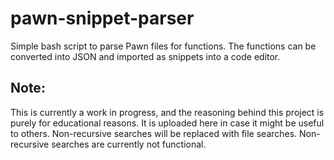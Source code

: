 # pawn-snippet-parser
Simple bash script to parse Pawn files for functions. The functions can be converted into JSON and imported as snippets into a code editor. 

## Note:
This is currently a work in progress, and the reasoning behind this project is purely for educational reasons. It is uploaded here in case it might be useful to others. Non-recursive searches will be replaced with file searches. Non-recursive searches are currently not functional.
